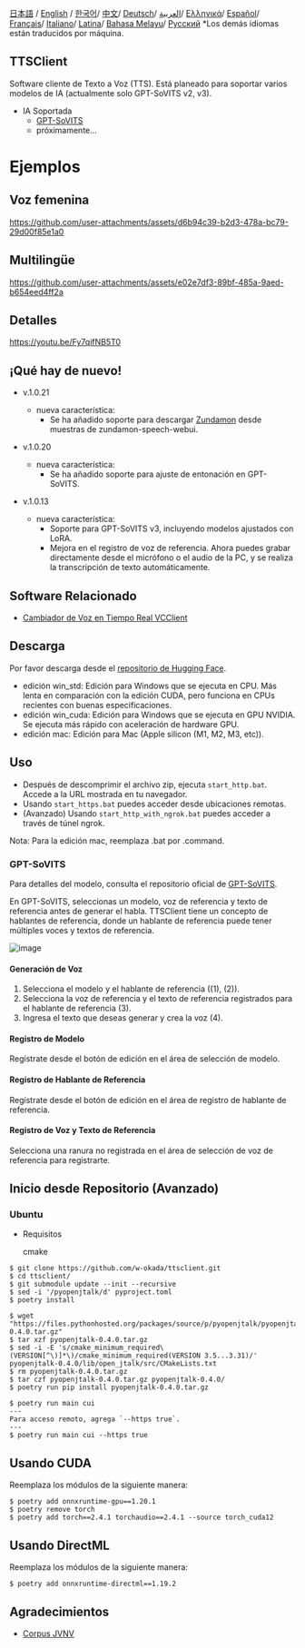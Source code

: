 [日本語](/README.md) /
[English](/docs_i18n/README_en.md) /
[한국어](/docs_i18n/README_ko.md)/
[中文](/docs_i18n/README_zh.md)/
[Deutsch](/docs_i18n/README_de.md)/
[العربية](/docs_i18n/README_ar.md)/
[Ελληνικά](/docs_i18n/README_el.md)/
[Español](/docs_i18n/README_es.md)/
[Français](/docs_i18n/README_fr.md)/
[Italiano](/docs_i18n/README_it.md)/
[Latina](/docs_i18n/README_la.md)/
[Bahasa Melayu](/docs_i18n/README_ms.md)/
[Русский](/docs_i18n/README_ru.md) 
  *Los demás idiomas están traducidos por máquina.

TTSClient
---

Software cliente de Texto a Voz (TTS). Está planeado para soportar varios modelos de IA (actualmente solo GPT-SoVITS v2, v3).

- IA Soportada
  - [GPT-SoVITS](https://github.com/RVC-Boss/GPT-SoVITS)
  - próximamente...

# Ejemplos

## Voz femenina

https://github.com/user-attachments/assets/d6b94c39-b2d3-478a-bc79-29d00f85e1a0

## Multilingüe

https://github.com/user-attachments/assets/e02e7df3-89bf-485a-9aed-b654eed4ff2a

## Detalles

https://youtu.be/Fy7qifNB5T0

## ¡Qué hay de nuevo!
- v.1.0.21
  - nueva característica:
    - Se ha añadido soporte para descargar [Zundamon](https://github.com/zunzun999/zundamon-speech-webui) desde muestras de zundamon-speech-webui.

- v.1.0.20
  - nueva característica:
    - Se ha añadido soporte para ajuste de entonación en GPT-SoVITS.

- v.1.0.13
  - nueva característica:
    - Soporte para GPT-SoVITS v3, incluyendo modelos ajustados con LoRA.
    - Mejora en el registro de voz de referencia. Ahora puedes grabar directamente desde el micrófono o el audio de la PC, y se realiza la transcripción de texto automáticamente.

## Software Relacionado
- [Cambiador de Voz en Tiempo Real VCClient](https://github.com/w-okada/voice-changer)

## Descarga
Por favor descarga desde el [repositorio de Hugging Face](https://huggingface.co/wok000/ttsclient000/tree/main).

- edición win_std: Edición para Windows que se ejecuta en CPU. Más lenta en comparación con la edición CUDA, pero funciona en CPUs recientes con buenas especificaciones.
- edición win_cuda: Edición para Windows que se ejecuta en GPU NVIDIA. Se ejecuta más rápido con aceleración de hardware GPU.
- edición mac: Edición para Mac (Apple silicon (M1, M2, M3, etc)).

## Uso
- Después de descomprimir el archivo zip, ejecuta `start_http.bat`. Accede a la URL mostrada en tu navegador.
- Usando `start_https.bat` puedes acceder desde ubicaciones remotas.
- (Avanzado) Usando `start_http_with_ngrok.bat` puedes acceder a través de túnel ngrok.

Nota: Para la edición mac, reemplaza .bat por .command.

### GPT-SoVITS

Para detalles del modelo, consulta el repositorio oficial de [GPT-SoVITS](https://github.com/RVC-Boss/GPT-SoVITS).

En GPT-SoVITS, seleccionas un modelo, voz de referencia y texto de referencia antes de generar el habla. TTSClient tiene un concepto de hablantes de referencia, donde un hablante de referencia puede tener múltiples voces y textos de referencia.

![image](https://github.com/user-attachments/assets/032a65ed-b9d5-4f8a-8efe-73bd10b66593)

#### Generación de Voz

1. Selecciona el modelo y el hablante de referencia ((1), (2)).
2. Selecciona la voz de referencia y el texto de referencia registrados para el hablante de referencia (3).
3. Ingresa el texto que deseas generar y crea la voz (4).

#### Registro de Modelo

Regístrate desde el botón de edición en el área de selección de modelo.

#### Registro de Hablante de Referencia

Regístrate desde el botón de edición en el área de registro de hablante de referencia.

#### Registro de Voz y Texto de Referencia

Selecciona una ranura no registrada en el área de selección de voz de referencia para registrarte.

## Inicio desde Repositorio (Avanzado)

### Ubuntu

* Requisitos
  
  cmake

```
$ git clone https://github.com/w-okada/ttsclient.git
$ cd ttsclient/
$ git submodule update --init --recursive
$ sed -i '/pyopenjtalk/d' pyproject.toml
$ poetry install

$ wget "https://files.pythonhosted.org/packages/source/p/pyopenjtalk/pyopenjtalk-0.4.0.tar.gz"
$ tar xzf pyopenjtalk-0.4.0.tar.gz
$ sed -i -E 's/cmake_minimum_required\(VERSION[^\)]*\)/cmake_minimum_required(VERSION 3.5...3.31)/' pyopenjtalk-0.4.0/lib/open_jtalk/src/CMakeLists.txt
$ rm pyopenjtalk-0.4.0.tar.gz
$ tar czf pyopenjtalk-0.4.0.tar.gz pyopenjtalk-0.4.0/
$ poetry run pip install pyopenjtalk-0.4.0.tar.gz

$ poetry run main cui
---
Para acceso remoto, agrega `--https true`.
---
$ poetry run main cui --https true
```

## Usando CUDA
Reemplaza los módulos de la siguiente manera:
```
$ poetry add onnxruntime-gpu==1.20.1
$ poetry remove torch
$ poetry add torch==2.4.1 torchaudio==2.4.1 --source torch_cuda12
```

## Usando DirectML
Reemplaza los módulos de la siguiente manera:
```
$ poetry add onnxruntime-directml==1.19.2
```

## Agradecimientos
- [Corpus JVNV](https://sites.google.com/site/shinnosuketakamichi/research-topics/jvnv_corpus)
